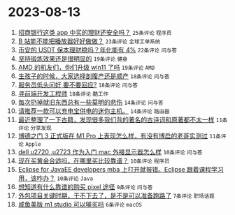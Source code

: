 # 2023-08-13

1. [招商银行这类 app 中买的理财还安全吗？](https://www.v2ex.com/t/964816) `25条评论` `程序员`
1. [B 站能不能把播放器好好做做？](https://www.v2ex.com/t/964811) `23条评论` `全球工单系统`
1. [币安的 USDT 保本理财稳吗？年化能有 4%](https://www.v2ex.com/t/964845) `22条评论` `问与答`
1. [坚持锻炼效果还是很明显的](https://www.v2ex.com/t/964821) `19条评论` `健身`
1. [AMD 的机友们，你们升级 win11 了吗](https://www.v2ex.com/t/964817) `19条评论` `AMD`
1. [生孩子的时候，大家选择剖腹产还是顺产](https://www.v2ex.com/t/964819) `18条评论` `问与答`
1. [服务员低头问好,要不要回应?](https://www.v2ex.com/t/964814) `18条评论` `问与答`
1. [寻前端开发工程师](https://www.v2ex.com/t/964813) `18条评论` `酷工作`
1. [每次扔掉就旧东西总有一些莫明的悲伤](https://www.v2ex.com/t/964833) `14条评论` `问与答`
1. [请推荐一款可以充电宝供电的迷你主机。](https://www.v2ex.com/t/964823) `14条评论` `路由器`
1. [最近整理了一下古籍，发现很多我们背的著名的古诗词和原著都不太一样](https://www.v2ex.com/t/964852) `11条评论` `分享发现`
1. [博德之门 3 正式版在 M1 Pro 上表现怎么样，有没有博启的老哥实测过](https://www.v2ex.com/t/964825) `11条评论` `Apple`
1. [dell u2720 ,u2723 作为入门 mac 外接显示器怎么样](https://www.v2ex.com/t/964834) `10条评论` `问与答`
1. [现在买黄金合适吗，在哪里买比较靠谱？](https://www.v2ex.com/t/964831) `10条评论` `程序员`
1. [Eclipse for JavaEE developers mba 上打开就报错。Eclipse 跟着课程学习用，该咋办？](https://www.v2ex.com/t/964828) `10条评论` `Java`
1. [想知道有什么靠谱的购买 pixel 途径](https://www.v2ex.com/t/964837) `9条评论` `问与答`
1. [外包项目关键时期，干不下去了，是不是可以准备跑路了](https://www.v2ex.com/t/964835) `7条评论` `职场话题`
1. [咸鱼美版 m1 studio 可以够买吗](https://www.v2ex.com/t/964815) `6条评论` `macOS`
